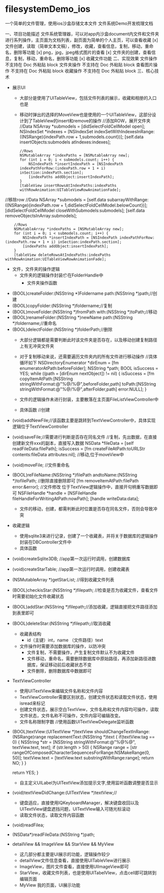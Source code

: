 # filesystemDemo_ios
一个简单的文件管理，使用ios沙盒存储文本文件
文件系统Demo开发梳理文档

一、项目功能描述
文件系统管理器，可以对app内沙盒document内文件和文件夹进行系列操作，主页面为文档列表，副页面为简单的个人主页，可以查看收藏
[x] 文件创建，读取（简单文本文稿），修改，收藏，查看信息，复制，移动，重命名，删除等功能
[x] png，jpg，jpeg格式图片的查看
[x] 文件夹的创建，查看信息，复制，移动，重命名，删除等功能
[x] 收藏文件功能
二、实现效果
文件操作
不支持在 Doc 外粘贴 block
文件夹操作
不支持在 Doc 外粘贴 block
查看图片操作
不支持在 Doc 外粘贴 block
收藏操作
不支持在 Doc 外粘贴 block
三、核心技术
- 展示UI
  - 大部分是使用了UITableView，包括文件列表的展示，收藏和相册的入口也是
  - 移动时弹出的选择的MoveView也是使用的一个UITableView，这部分设计到了TableView的insert和remove的操作
//添加ROW，展开文件夹
        //Data
        NSArray *submodels = [didSelectFoldCellModel open];
        NSIndexSet *indexes = [NSIndexSet indexSetWithIndexesInRange:((NSRange){indexPath.row + 1,submodels.count})];
        [self.data insertObjects:submodels atIndexes:indexes];

        //Rows
        NSMutableArray *indexPaths = [NSMutableArray new];
        for (int i = 0; i < submodels.count; i++) {
            NSIndexPath *insertIndexPath = [NSIndexPath indexPathForRow:(indexPath.row + 1 + i) inSection:indexPath.section];
            [indexPaths addObject:insertIndexPath];
        }
        [tableView insertRowsAtIndexPaths:indexPaths withRowAnimation:UITableViewRowAnimationFade];

//移除row
 //Data
        NSArray *submodels = [self.data subarrayWithRange:((NSRange){indexPath.row + 1,didSelectFoldCellModel.belowCount})];
        [didSelectFoldCellModel closeWithSubmodels:submodels];
        [self.data removeObjectsInArray:submodels];

        //Rows
        NSMutableArray *indexPaths = [NSMutableArray new];
        for (int i = 0; i < submodels.count; i++) {
            NSIndexPath *insertIndexPath = [NSIndexPath indexPathForRow:(indexPath.row + 1 + i) inSection:indexPath.section];
            [indexPaths addObject:insertIndexPath];
        }
        [tableView deleteRowsAtIndexPaths:indexPaths withRowAnimation:UITableViewRowAnimationFade];



- 文件，文件夹的操作逻辑
  - 文件夹的逻辑操作封装📦在FolderHandle中
    - 文件夹操作函数
+ (BOOL)createFolder:(NSString *)Foldername path:(NSString *)path;//创建
+ (BOOL)copyFolder:(NSString *)foldername;//复制
+ (BOOL)moveFolder:(NSString *)fromPath with:(NSString *)toPath;//移动
+ (BOOL)renameFolder:(NSString *)newName path:(NSString *)foldername;//重命名
+ (BOOL)delectFolder:(NSString *)folderPath;//删除 
    - 大部分逻辑都是需要判断此时该文件夹是否存在，以及移动创建复制路径上有无冲突文件夹
    - 对于复制移动来说，还需要遍历文件夹内的所有文件进行移动操作
//具体循环如下
NSDirectoryEnumerator *dirEnum = [fm enumeratorAtPath:beforeFolder];
    NSString *path;
    BOOL isSuccess = YES;
    while ((path = [dirEnum nextObject]) != nil) {
        isSuccess = [fm copyItemAtPath:[NSString stringWithFormat:@"%@/%@",beforeFolder,path]
                      toPath:[NSString stringWithFormat:@"%@/%@",afterFolder,path]
                       error:NULL];
    }
         
  - 文件的逻辑操作未进行封装，主要散落在主页面FileListViewController中
  - 具体函数
//创建
- (void)addNewFile;//该函数主要是跳转到TextViewController中，具体实现逻辑位于TextViewController
- (void)saveFile;//需要进行判断是否存在同名文件
//复制，先出数据，在直接创建新文件xxx的副本，直接写入数据
NSData *fileData = [self readFileData:filePath];
            isSuccess = [fm createFileAtPath:toURLStr contents:fileData attributes:nil];
//移动,位于moveView中
- (void)moveFile;
//文件重命名
- (BOOL)reFileName:(NSString *)filePath andtoName:(NSString *)tofilePath;
//删除直接删除即可
 [fm removeItemAtPath:filePath error:&error];
//文件修改 位于TextView逻辑操作中，直接开句柄重写数据即可
NSFileHandle *handle = [NSFileHandle fileHandleForWritingAtPath:nowPath];
[handle writeData:data];
  - 文件的移动，创建，都需判断此时位置是否存在同名文件，否则会导致冲突
- 收藏逻辑
  - 使用sqlite3来进行记录，创建了一个收藏表，并将关于数据库的逻辑操作封装在DBController文件中
  - 具体函数
- (void)createSqlite3DB; //app第一次运行时调用，创建数据库
- (void)createStarTable; //app第一次运行时调用，创建收藏表
- (NSMutableArray *)getStarList; //得到收藏文件列表
- (BOOL)checkisStar:(NSString *)filepath; //检查是否为收藏文件，查看文件时需要初始化文件收藏状态
- (BOOL)addStar:(NSString *)filepath;//添加收藏，逻辑直接把文件路径添加到表里即可
- (BOOL)deleteStar:(NSString *)filepath;//取消收藏

  - 收藏表结构
    - id（主键）int，name （文件路径）text
  - 文件操作时需要添加数据库的操作，以防冲突
    - 文件复制，不需要操作，产生复制文件默认不为收藏文件
    - 文件移动，重命名，需要删除数据库中原始路径，再添加新路径进数据库，保证移动前后收藏状态不变
    - 文件删除，删除数据库中数据即可
- TextViewController
  - 使用UITextView来编辑文件名称和文件内容
  - TextViewController需要区别状态，创建文件状态和读取文件状态，使用isread来标记
  - 创建文件状态，展示空白TextView，文件名称和文件内容均可操作，读取文件状态，文件名称不可操作，文件内容可编辑改变。
  - 文件名称限制字数
//使用函数UITextViewDelegate监听函数


- (BOOL)textView:(UITextView *)textView shouldChangeTextInRange:(NSRange)range replacementText:(NSString *)text {
    if(textView.tag == 0)   {
        NSString *str = [NSString stringWithFormat:@"%@%@", textView.text, text];
        if (str.length > 50)
        {
            NSRange range = [str rangeOfComposedCharacterSequencesForRange:NSMakeRange(0, 50)];
            textView.text = [textView.text substringWithRange:range];
            return NO;
        }
    }
    
    return YES;
}

  - 自主定义UILabel为UITextView添加提示文字,使用监听函数调整是否显示
- (void)textViewDidChange:(UITextView *)textView;//

  - 键盘适应，直接使用IQKeyboardManager，解决键盘收回以及UITextView键盘遮挡问题，UITextVIew输入可随光标滚动
  - 读取文件状态，读取文件内容函数
- (void)readFilea;
- (NSData*)readFileData:(NSString *)path;

- detailView && ImageView && StarView && MyView
  - 这几部分都主要是UI展示的功能，逻辑操作较少
  - detailView文件信息查看，直接使用UITableVIew进行展示
  - ImageView，图片文件查看，直接使用UIImageView即可
  - StarVIew，收藏文件列表，也是使用UITabelVIew，点击cell即可跳转到编辑页面
  - MyView 我的页面，UI展示功能






